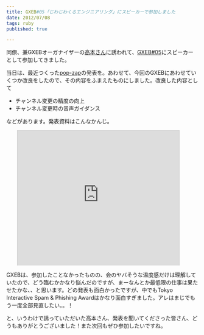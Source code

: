 ```yaml
---
title: GXEB#05「じわじわくるエンジニアリング」にスピーカーで参加しました
date: 2012/07/08
tags: ruby
published: true

---
```


<p>同僚、兼GXEBオーガナイザーの<a href="http://d.hatena.ne.jp/ebika2/">高本さん</a>に誘われて、<a href="http://gxeb.org/?p=140">GXEB#05</a>にスピーカーとして参加してきました。</p>

<p>当日は、最近つくった<a href="https://github.com/katsuma/pop-zap">pop-zap</a>の発表を。あわせて、今回のGXEBにあわせていくつか改良をしたので、その内容をふまえたものにしました。改良した内容として</p>

<p>
<ul>
<li>チャンネル変更の精度の向上</li>
<li>チャンネル変更時の音声ガイダンス</li>
</ul>
</p>

<p>などがあります。発表資料はこんなかんじ。</p>

<div style="width:425px;margin-left:2em;" id="__ss_13568142"> <iframe src="http://www.slideshare.net/slideshow/embed_code/13568142?rel=0" width="425" height="355" frameborder="0" marginwidth="0" marginheight="0" scrolling="no" style="border:1px solid #CCC;border-width:1px 1px 0" allowfullscreen></iframe> </div>


<p>GXEBは、参加したことなかったものの、会のヤバそうな温度感だけは理解していたので、どう臨むかかなり悩んだのですが、まーなんとか最低限の仕事は果たせたかな、、と思います。どの発表も面白かったですが、中でもTokyo Interactive Spam & Phishing Awardはかなり面白すぎました。アレはまじでもう一度全部見直したい。。！</p>

<p>と、いうわけで誘っていただいた高本さん、発表を聞いてくださった皆さん、どうもありがとうございました！また次回もぜひ参加したいですね。</p>


